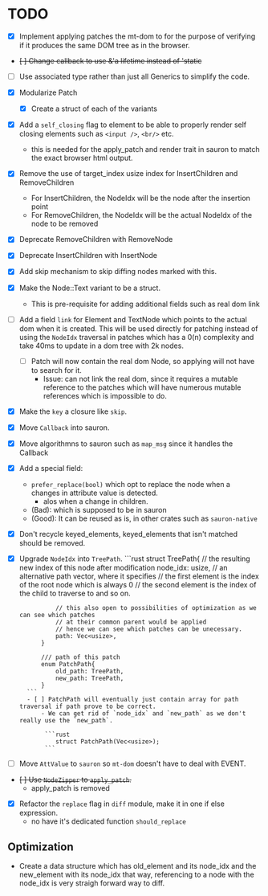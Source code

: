 # TODO
- [X] Implement applying patches the mt-dom to for the purpose of verifying
    if it produces the same DOM tree as in the browser.
- ~~[ ] Change callback to use &'a lifetime instead of 'static~~
- [ ] Use associated type rather than just all Generics to simplify the code.
- [X] Modularize Patch
    - [X] Create a struct of each of the variants
- [X] Add a `self_closing` flag to element to be able to properly render self closing elements such as `<input />`, `<br/>` etc.
    - this is needed for the apply_patch and render trait in sauron to match the exact browser html output.
- [X] Remove the use of target_index usize index for InsertChildren and RemoveChildren
    - For InsertChildren, the NodeIdx will be the node after the insertion point
    - For RemoveChildren, the NodeIdx will be the actual NodeIdx of the node to be removed
- [X] Deprecate RemoveChildren with RemoveNode
- [X] Deprecate InsertChildren with InsertNode
- [X] Add skip mechanism to skip diffing nodes marked with this.
- [X] Make the Node::Text variant to be a struct.
    - This is pre-requisite for adding additional fields such as real dom link
- [ ] Add a field `link` for Element and TextNode which points
    to the actual dom when it is created. This will be used directly for patching
    instead of using the `NodeIdx` traversal in patches which has a 0(n) complexity
    and take 40ms to update in a dom tree with 2k nodes.
     - [ ] Patch will now contain the real dom Node, so applying will not have to search for it.
        - Issue: can not link the real dom, since it requires a mutable reference to the patches
        which will have numerous mutable references which is impossible to do.
- [X] Make the `key` a closure like `skip`.
- [X] Move `Callback` into sauron.
- [X] Move algorithmns to sauron such as `map_msg` since it handles the Callback
- [X] Add a special field:
    - `prefer_replace(bool)` which opt to replace the node when a changes in attribute value is detected.
        - alos when a change in children.
    - (Bad): which is supposed to be in sauron
    - (Good): It can be reused as is, in other crates such as `sauron-native`
- [X] Don't recycle keyed_elements, keyed_elements that isn't matched should be removed.
- [X] Upgrade `NodeIdx` into `TreePath`.
        ```rust
            struct TreePath{
                // the resulting new index of this node after modification
                node_idx: usize,
                // an alternative path vector, where it specifies
                // the first element is the index of the root node which is always 0
                // the second element is the index of the child to traverse to and so on.

                // this also open to possibilities of optimization as we can see which patches
                // at their common parent would be applied
                // hence we can see which patches can be unecessary.
                path: Vec<usize>,
            }

            /// path of this patch
            enum PatchPath{
                old_path: TreePath,
                new_path: TreePath,
            }
        ```
        - [ ] PatchPath will eventually just contain array for path traversal if path prove to be correct.
            - We can get rid of `node_idx` and `new_path` as we don't really use the `new_path`.

             ```rust
                struct PatchPath(Vec<usize>);
             ```
- [ ] Move `AttValue` to `sauron` so `mt-dom` doesn't have to deal with EVENT.
- ~~[ ] Use `NodeZipper` to `apply_patch`.~~
    - apply_patch is removed
- [X] Refactor the `replace` flag in `diff` module, make it in one if else expression.
    - no have it's dedicated function `should_replace`

## Optimization
- Create a data structure which has old_element and its node_idx and the new_element with its node_idx
 that way, referencing to a node with the node_idx is very straigh forward way to diff.
